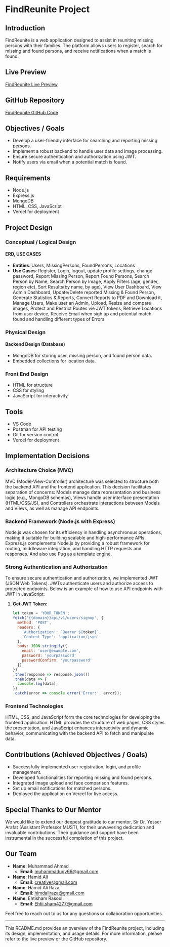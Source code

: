 # FindReunite Project

## Introduction

FindReunite is a web application designed to assist in reuniting missing persons with their families. The platform allows users to register, search for missing and found persons, and receive notifications when a match is found.

## Live Preview

[FindReunite Live Preview](https://find-reunite.vercel.app/)

## GitHub Repository

[FindReunite GitHub Code](https://github.com/muhammad-ahmad66/findReunite)

## Objectives / Goals

- Develop a user-friendly interface for searching and reporting missing persons.
- Implement a robust backend to handle user data and image processing.
- Ensure secure authentication and authorization using JWT.
- Notify users via email when a potential match is found.

## Requirements

- Node.js
- Express.js
- MongoDB
- HTML, CSS, JavaScript
- Vercel for deployment

## Project Design

### Conceptual / Logical Design

#### ERD, USE CASES

- **Entities**: Users, MissingPersons, FoundPersons, Locations
- **Use Cases**: Register, Login, logout, update profile settings, change password, Report Missing Person, Report Found Persons, Search Person by Name, Search Person by Image, Apply Filters (age, gender, region etc), Sort Results(by name, by age), View User Dashboard, View Admin Dashboard, Update/Delete reported Missing & Found Person, Generate Statistics & Reports, Convert Reports to PDF and Download it, Manage Users, Make user an Admin, Upload, Resize and compare images, Protect and Restrict Routes vie JWT tokens, Retrieve Locations from user device, Receive Email when sigh up and potential match found and handling different types of Errors.

### Physical Design

#### Backend Design (Database)

- MongoDB for storing user, missing person, and found person data.
- Embedded collections for location data.

### Front End Design

- HTML for structure
- CSS for styling
- JavaScript for interactivity

## Tools

- VS Code
- Postman for API testing
- Git for version control
- Vercel for deployment

## Implementation Decisions

### Architecture Choice (MVC)

MVC (Model-View-Controller) architecture was selected to structure both the backend API and the frontend application. This decision facilitates separation of concerns: Models manage data representation and business logic (e.g., MongoDB schemas), Views handle user interface presentation (HTML/CSS/JS), and Controllers orchestrate interactions between Models and Views, as well as manage API endpoints.

### Backend Framework (Node.js with Express)

Node.js was chosen for its efficiency in handling asynchronous operations, making it suitable for building scalable and high-performance APIs. Express.js complements Node.js by providing a robust framework for routing, middleware integration, and handling HTTP requests and responses. And also use Pug as a template engine.

### Strong Authentication and Authorization

To ensure secure authentication and authorization, we implemented JWT (JSON Web Tokens). JWTs authenticate users and authorize access to protected endpoints. Below is an example of how to use API endpoints with JWT in JavaScript:

1. **Get JWT Token:**

    ```javascript
    let token = 'YOUR_TOKEN';
    fetch('{{domain}}api/v1/users/signup', {
      method: 'POST',
      headers: {
        'Authorization': `Bearer ${token}`,
        'Content-Type': 'application/json'
      },
      body: JSON.stringify({
        email: 'user@example.com',
        password: 'yourpassword'
        passwordConfirm: 'yourpassword'
      })
    })
    .then(response => response.json())
    .then(data => {
      console.log(data);
    })
    .catch(error => console.error('Error:', error));
    ```

### Frontend Technologies

HTML, CSS, and JavaScript form the core technologies for developing the frontend application. HTML provides the structure of web pages, CSS styles the presentation, and JavaScript enhances interactivity and dynamic behavior, communicating with the backend API to fetch and manipulate data.

<!-- ## Screenshots of Your System

*(Include screenshots of different parts of your application here)* -->

## Contributions (Achieved Objectives / Goals)

- Successfully implemented user registration, login, and profile management.
- Developed functionalities for reporting missing and found persons.
- Integrated image upload and face comparison features.
- Set up email notifications for matched persons.
- Deployed the application on Vercel for live access.

## Special Thanks to Our Mentor

We would like to extend our deepest gratitude to our mentor, Sir Dr. Yesser Arafat (Assistant Professor MUST), for their unwavering dedication and invaluable contributions. Their guidance and support have been instrumental in the successful completion of this project.

## Our Team

- **Name**: Muhammad Ahmad
  - **Email**: <muhammadugv66@gmail.com>
- **Name**: Hamid Ali
  - **Email**: <creative@gmail.com>
- **Name**: Hamid Ali Raza
  - **Email**: <himdaliraza@gmail.com>
- **Name**: Ehtisham Rasool
  - **Email**: <Ehtii.sham4277@gmail.com>

Feel free to reach out to us for any questions or collaboration opportunities.

---

This README.md provides an overview of the FindReunite project, including its design, implementation, and usage details. For more information, please refer to the live preview or the GitHub repository.
